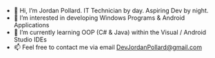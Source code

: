- 👋 Hi, I’m Jordan Pollard. IT Technician by day. Aspiring Dev by night.
- 👀 I’m interested in developing Windows Programs & Android Applications
- 🌱 I’m currently learning OOP (C# & Java) within the Visual / Android Studio IDEs
- 📫 Feel free to contact me via email DevJordanPollard@gmail.com

<!---
JordanPollardGit/JordanPollardGit is a ✨ special ✨ repository because its `README.md` (this file) appears on your GitHub profile.
You can click the Preview link to take a look at your changes.
--->
